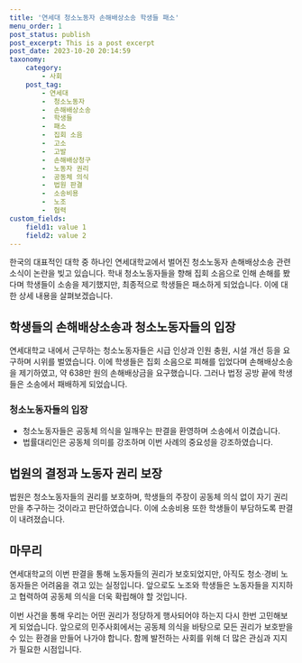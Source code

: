 ```yaml
---
title: '연세대 청소노동자 손해배상소송 학생들 패소'
menu_order: 1
post_status: publish
post_excerpt: This is a post excerpt
post_date: 2023-10-20 20:14:59
taxonomy:
    category:
        - 사회
    post_tag:
        - 연세대
        -  청소노동자
        -  손해배상소송
        -  학생들
        -  패소
        -  집회 소음
        -  고소
        -  고발
        -  손해배상청구
        -  노동자 권리
        -  공동체 의식
        -  법원 판결
        -  소송비용
        -  노조
        -  협력
custom_fields:
    field1: value 1
    field2: value 2
---
```



한국의 대표적인 대학 중 하나인 연세대학교에서 벌어진 청소노동자 손해배상소송 관련 소식이 논란을 빚고 있습니다. 학내 청소노동자들을 향해 집회 소음으로 인해 손해를 봤다며 학생들이 소송을 제기했지만, 최종적으로 학생들은 패소하게 되었습니다. 이에 대한 상세 내용을 살펴보겠습니다.

## 학생들의 손해배상소송과 청소노동자들의 입장

연세대학교 내에서 근무하는 청소노동자들은 시급 인상과 인원 충원, 시설 개선 등을 요구하며 시위를 벌였습니다. 이에 학생들은 집회 소음으로 피해를 입었다며 손해배상소송을 제기하였고, 약 638만 원의 손해배상금을 요구했습니다. 그러나 법정 공방 끝에 학생들은 소송에서 패배하게 되었습니다.

### 청소노동자들의 입장

- 청소노동자들은 공동체 의식을 일깨우는 판결을 환영하며 소송에서 이겼습니다.
- 법률대리인은 공동체 의미를 강조하며 이번 사례의 중요성을 강조하였습니다.

## 법원의 결정과 노동자 권리 보장

법원은 청소노동자들의 권리를 보호하며, 학생들의 주장이 공동체 의식 없이 자기 권리만을 추구하는 것이라고 판단하였습니다. 이에 소송비용 또한 학생들이 부담하도록 판결이 내려졌습니다.

## 마무리

연세대학교의 이번 판결을 통해 노동자들의 권리가 보호되었지만, 아직도 청소·경비 노동자들은 어려움을 겪고 있는 실정입니다. 앞으로도 노조와 학생들은 노동자들을 지지하고 협력하여 공동체 의식을 더욱 확립해야 할 것입니다.

이번 사건을 통해 우리는 어떤 권리가 정당하게 행사되어야 하는지 다시 한번 고민해보게 되었습니다. 앞으로의 민주사회에서는 공동체 의식을 바탕으로 모든 권리가 보호받을 수 있는 환경을 만들어 나가야 합니다. 함께 발전하는 사회를 위해 더 많은 관심과 지지가 필요한 시점입니다.

